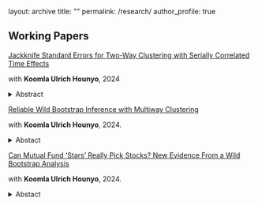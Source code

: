 layout: archive
title: ""
permalink: /research/
author_profile: true

## Working Papers 
​[Jackknife Standard Errors for Two-Way Clustering with Serially Correlated Time Effects​](https://papers.ssrn.com/sol3/papers.cfm?abstract_id=5046919)

with **Koomla Ulrich Hounyo**, 2024

<details>

<summary>Abstract</summary>

Chiang, Hansen, and Sasaki (2024) and Chen and Vogelsang (2024) developed cluster-robust variance estimators (CRVEs) for handling arbitrary serial dependence in linear regressions with two-way clustered panel data. However, conventional CRVEs often perform poorly in finite samples. We propose improved jackknife CRVEs to enhance inference accuracy. Through extensive simulations, we show that the novel jackknife CRVEs deliver remarkably precise inferences. This strong performance holds even in the presence of two-way  fixed effects. Notably, one of our new approaches significantly mitigates issues of undefined standard errors when CRVEs are not positive definite, ensuring robust and consistent inference across scenarios.

</details>

[Reliable Wild Bootstrap Inference with Multiway Clustering​](https://papers.ssrn.com/sol3/papers.cfm?abstract_id=4701693)

with **Koomla Ulrich Hounyo**, 2024.

<details>

<summary>Abstact</summary>

This paper studies wild bootstrap-based inference for regression models with multiway clustering. Our proposed method is a multiway counterpart to the (one-way) wild cluster bootstrap approach introduced by Cameron et al. (2008). We establish the validity of our method for studentized statistics. Theoretical results are provided, accommodating arbitrary serial dependence in the common time effects -- an aspect excluded by existing two-way bootstrap-based approaches. Simulation experiments document the potential for enhanced inference with our novel approach. We illustrate the effectiveness of the method by revisiting empirical studies involving multiway clustered and correlated data.

</details>

[Can Mutual Fund ‘Stars’ Really Pick Stocks? New Evidence From a Wild Bootstrap Analysis​](https://papers.ssrn.com/sol3/papers.cfm?abstract_id=4540917)

with **Koomla Ulrich Hounyo**, 2024.

<details>

<summary>Abstact</summary>

This paper introduces a novel approach called wild bootstrapping for analyzing mutual fund performance. Our proposed method preserves various characteristics of mutual fund databases, including entry/exit points for each fund (i.e., missing data) and cross-sectional information. We show that our proposed bootstrap tests have a near-optimal size and exhibit greater power compared to widely used standard bootstrap methods for evaluating mutual fund performance. Additionally, we present a novel approach to picking mutual funds that do not underperform others. Our empirical results indicate that a measurable fraction of funds outperform the market. Furthermore, we extend our methods to assess mutual fund market timing abilities.

</details>
